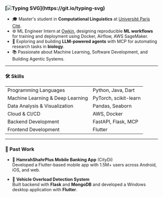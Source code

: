 ### [![Typing SVG](https://readme-typing-svg.herokuapp.com?color=94D0FF&lines=Hi+there+%F0%9F%91%8B+I'm+Zeinab!)](https://git.io/typing-svg)

- 🎓 Master's student in **Computational Linguistics** at [Université Paris Cité](https://u-paris.fr/).
- ⚙️ ML Engineer Intern at [Owkin](https://owkin.com/), designing reproducible **ML workflows** for training and deployment using Docker, Airflow, AWS SageMaker.
- 🤖 Exploring and building **LLM-powered agents** with MCP for automating research tasks in **biology**.
- 📚 Passionate about Machine Learning, Software Development, and Building Agentic Systems.

---

### 🛠️ Skills

| | |
|:---|:---|
| Programming Languages | Python, Java, Dart |
| Machine Learning & Deep Learning | PyTorch, scikit-learn |
| Data Analysis & Visualization | Pandas, Seaborn |
| Cloud & CI/CD | AWS, Docker |
| Backend Development | FastAPI, Flask, MCP |
| Frontend Development | Flutter |

---

### 🚀 Past Work

- 🏦 **HamrahShahrPlus Mobile Banking App** (CityDi)  
Developed a Flutter-based mobile app with 1.5M+ users across Android, iOS, and web.
  
- 🚚 **Vehicle Overload Detection System**     
Built backend with **Flask** and **MongoDB** and developed a Windows desktop application with **Flutter**.
